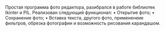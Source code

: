 Простая программа фото редактора, разибрался в работе библиотек tkinter и PIL.
Реализован следующий функционал:
• Открытие фото;
• Сохранение фото;
• Вставка текста, другого фото, примененеие фильтров, обрезка фотографии и возможность рисования карандашом.
